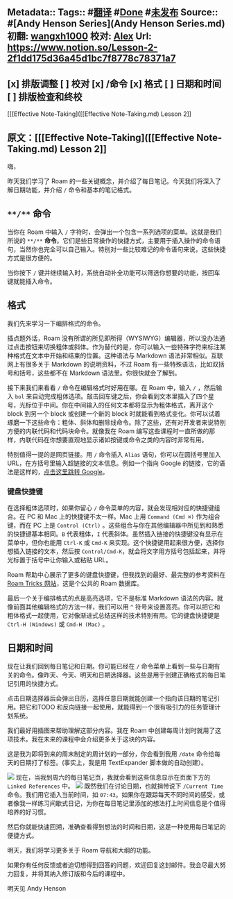 Metadata::
    Tags:: #[翻译](翻译.md) #[Done](Done.md) #[未发布](未发布.md)
    Source:: #[Andy Henson Series](Andy Henson Series.md) 
    初翻: [wangxh1000](wangxh1000.md)
    校对: [Alex](Alex.md)
    Url: https://www.notion.so/Lesson-2-2f1dd175d36a45d1bc7f8778c78371a7
---------------------------------------------------------------------------
[x] 排版调整
[ ] 校对
    [x] /命令
    [x] 格式
    [ ] 日期和时间
[ ] 排版检查和终校
---------------------------------------------------------------------------
[[[Effective Note-Taking]([[Effective Note-Taking.md) Lesson 2]]

原文：[[[Effective Note-Taking]([[Effective Note-Taking.md) Lesson 2]]
---------------------------------------------------------------------------
嗨，

昨天我们学习了 Roam 的一些关键概念，并介绍了每日笔记。今天我们将深入了解日期功能，并介绍 `/` 命令和基本的笔记格式。

## `**/**` **命令**
当你在 Roam 中输入 `/` 字符时，会弹出一个包含一系列选项的菜单。这就是我们所说的 `**/**` **命令**。它们是些日常操作的快捷方式，主要用于插入操作的命令语句，当然你也完全可以自己输入。特别对一些比较难记的命令语句来说，这些快捷方式是很方便的。

当你按下 `/` 键并继续输入时，系统自动补全功能可以筛选你想要的功能，按回车键就能插入命令。

## **格式**
我们先来学习一下编排格式的命令。

插点题外话，Roam 没有所谓的所见即所得（WYSIWYG）编辑器，所以没办法通过点击按钮来切换粗体或斜体。作为替代的是，你可以输入一些特殊字符来标注某种格式在文本中开始和结束的位置。这种语法与 Markdown 语法非常相似。互联网上有很多关于 Markdown 的说明资料，不过 Roam 有一些特殊语法，比如双括号和括号，这些都不在 Markdown 语法里。你很快就会了解到。

接下来我们来看看 `/` 命令在编辑格式时好用在哪。在 Roam 中，输入 `/` ，然后输入 `bol` 来自动完成粗体选项。敲击回车键之后，你会看到文本里插入了四个星号，光标位于中间。你在中间输入的任何文本都将显示为粗体格式，离开这个 block 到另一个 block 或创建一个新的 block 时就能看到格式变化。你可以试着琢磨一下这些命令：粗体、斜体和删除线命令。除了这些，还有对开发者来说特别方便的内联代码和代码块命令。就像我在 Roam 编写这些课程时一直所做的那样，内联代码在你想要直观地显示诸如按键或命令之类的内容时非常有用。

特别值得一提的是网页链接。用 `/` 命令插入 `Alias` 语句，你可以在圆括号里加入 URL，在方括号里输入超链接的文本信息。例如一个指向 Google 的链接，它的语法是这样的，[点击这里跳转 Google](https://www.google.com)。

### **键盘快捷键**
在选择粗体选项时，如果你留心 `/` 命令菜单的内容，就会发现相对应的快捷键组合。在 PC 和 Mac 上的快捷键不太一样。Mac 上用 `Command (Cmd ⌘)` 作为组合键，而在 PC 上是 `Control (Ctrl)` 。这些组合与你在其他编辑器中所见到和熟悉的快捷键基本相同。`B` 代表粗体，`I` 代表斜体。虽然插入链接的快捷键没有显示在菜单中，但你也能用 `Ctrl-K` 或 `Cmd-K` 来实现。这个快捷键用起来很方便，选择你想插入链接的文本，然后按 `Control/Cmd-K`，就会将文字用方括号包括起来，并将光标置于括号中让你输入或粘贴 URL。

Roam 帮助中心展示了更多的键盘快捷键，但我找到的最好、最完整的参考资料在 [Roam Tricks 网站](https://roamresearch.com/#/app/roam-tricks/page/JvCkIiXDk)，这是个公共的 Roam 数据库。

最后一个关于编排格式的点是高亮选项，它不是标准 Markdown 语法的内容。就像前面其他编辑格式的方法一样，我们可以用 `^` 符号来设置高亮。你可以把它和粗体格式一起使用，它对像渐进式总结这样的技术特别有用。它的键盘快捷键是`Ctrl-H (Windows)` 或 `Cmd-H (Mac)` 。

## **日期和时间**
现在让我们回到每日笔记和日期。你可能已经在 `/` 命令菜单上看到一些与日期有关的命令。像昨天、今天、明天和日期选择器。这些是用于创建正确格式的每日笔记引用的快捷方式。

点击日期选择器后会弹出日历，选择任意日期就能创建一个指向该日期的笔记引用。把它和TODO 和反向链接一起使用，就能得到一个很有吸引力的任务管理计划系统。

我们最好用插图来帮助理解这部分内容。我在 Roam 中创建每周计划时就用了这项技术。我在未来的课程中会介绍更多关于这块的内容。

这是我为即将到来的周末制定的周计划的一部分，你会看到我用 `/date` 命令给每天的日期打了标签。(事实上，我是用 TextExpander 脚本做的自动创建）。

![](https://firebasestorage.googleapis.com/v0/b/firescript-577a2.appspot.com/o/imgs%2Fapp%2Fvictor-wu%2FbqxMqUkOZv.png?alt=media&token=faaab452-022f-49c3-91b5-27380ccb0332)
现在，当我到周六的每日笔记页，我就会看到这些信息显示在页面下方的 `Linked References` 中。
![](https://firebasestorage.googleapis.com/v0/b/firescript-577a2.appspot.com/o/imgs%2Fapp%2Fvictor-wu%2Fa0wI1wRT27.png?alt=media&token=823f13ef-cb0b-4818-ba95-ddf8b0bb5718)
既然我们在讨论日期，也就捎带说下 `/Current Time` 命令。我们用它插入当前时间，如 `07:43`。如果你在跟踪每天不同时间的感受，或者像我一样练习间歇式日记，为你在每日笔记里添加的想法打上时间信息是个值得培养的好习惯。

然后你就能快速回溯，准确查看得到想法的时间和日期，这是一种使用每日笔记的便捷方式。

明天，我们将学习更多关于 Roam 导航和大纲的功能。

如果你有任何反馈或者迫切想得到回答的问题，欢迎回复这封邮件。我会尽最大努力回复，并将其纳入修订版和今后的课程中。

明天见
Andy Henson
